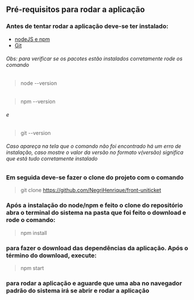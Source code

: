 ## Pré-requisitos para rodar a aplicação

### Antes de tentar rodar a aplicação deve-se ter instalado:
- [nodeJS e npm](https://nodejs.org/en/download/)
- [Git](https://git-scm.com/downloads)

###### Obs: para verificar se os pacotes estão instalados corretamente rode os comando
> node --version
###### 
> npm --version
###### e 
> git --version
###### Caso apareça na tela que o comando não foi encontrado há um erro de instalação, caso mostre o valor da versão no formato v(versão) significa que está tudo corretamente instalado

### Em seguida deve-se fazer o clone do projeto com o comando
> git clone https://github.com/NegriHenrique/front-uniticket

### Após a instalação do node/npm e feito o clone do repositório abra o terminal do sistema na pasta que foi feito o download e rode o comando:

> npm install

### para fazer o download das dependências da aplicação. Após o término do download, execute: 

> npm start

### para rodar a aplicação e aguarde que uma aba no navegador padrão do sistema irá se abrir e rodar a aplicação
